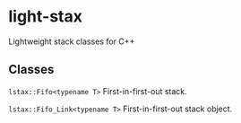 # light-stax
Lightweight stack classes for C++

## Classes
```lstax::Fifo<typename T>``` First-in-first-out stack.

```lstax::Fifo_Link<typename T>``` First-in-first-out stack object.
